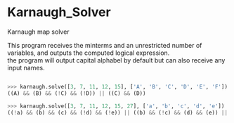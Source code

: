 # Karnaugh_Solver
Karnaugh map solver

This program receives the minterms and an unrestricted number of variables, and outputs the computed logical expression.\
the program will output capital alphabel by default but can also receive any input names.

```python

>>> karnaugh.solve([3, 7, 11, 12, 15], ['A', 'B', 'C', 'D', 'E', 'F'])
((A) && (B) && (!C) && (!D)) || ((C) && (D))

>>> karnaugh.solve([3, 7, 11, 12, 15, 27], ['a', 'b', 'c', 'd', 'e'])
((!a) && (b) && (c) && (!d) && (!e)) || ((b) && (!c) && (d) && (e)) || ((!a) && (d) && (e))

```
